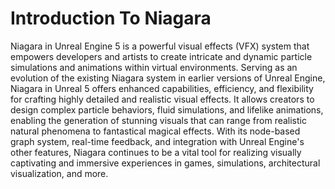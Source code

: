 # Introduction To Niagara

<p><span>Niagara in Unreal Engine 5 is a powerful visual effects (VFX) system that empowers developers and artists to create intricate and dynamic particle simulations and animations within virtual environments. Serving as an evolution of the existing Niagara system in earlier versions of Unreal Engine, Niagara in Unreal 5 offers enhanced capabilities, efficiency, and flexibility for crafting highly detailed and realistic visual effects. It allows creators to design complex particle behaviors, fluid simulations, and lifelike animations, enabling the generation of stunning visuals that can range from realistic natural phenomena to fantastical magical effects. With its node-based graph system, real-time feedback, and integration with Unreal Engine's other features, Niagara continues to be a vital tool for realizing visually captivating and immersive experiences in games, simulations, architectural visualization, and more.</span></p>